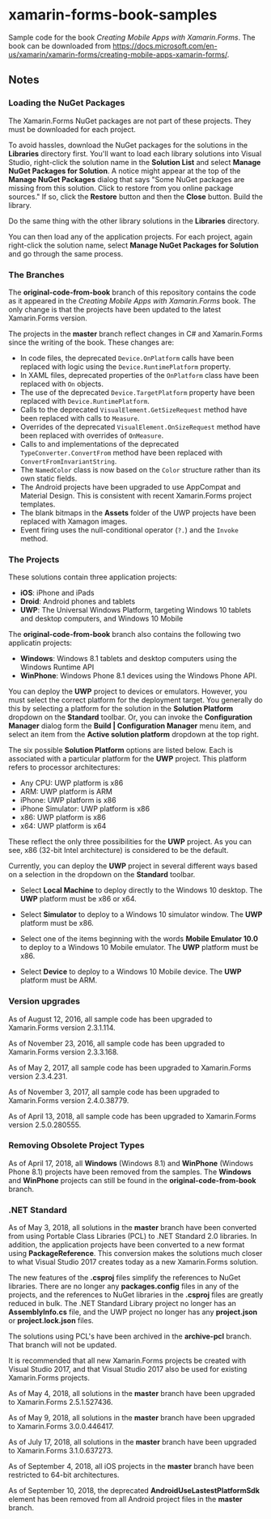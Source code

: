# xamarin-forms-book-samples

Sample code for the book *Creating Mobile Apps with Xamarin.Forms*. The book can be downloaded from https://docs.microsoft.com/en-us/xamarin/xamarin-forms/creating-mobile-apps-xamarin-forms/.

## Notes

### Loading the NuGet Packages

The Xamarin.Forms NuGet packages are not part of these projects. They must be downloaded for each project.

To avoid hassles, download the NuGet packages for the solutions in the **Libraries** directory first. You'll want to load each library solutions into Visual Studio, right-click the solution name in the **Solution List** and select **Manage NuGet Packages for Solution**. A notice might appear at the top of the **Manage NuGet Packages** dialog that says "Some NuGet packages are missing from this solution. Click to restore from you online package sources." If so, click the **Restore** button and then the **Close** button. Build the library.

Do the same thing with the other library solutions in the **Libraries** directory.

You can then load any of the application projects. For each project, again right-click the solution name, select **Manage NuGet Packages for Solution** and go through the same process.

### The Branches

The **original-code-from-book** branch of this repository contains the code as it appeared in the *Creating Mobile Apps with Xamarin.Forms* book. The only change is that the projects have been updated to the latest Xamarin.Forms version.

The projects in the **master** branch reflect changes in C# and Xamarin.Forms since the writing of the book. These changes are:

- In code files, the deprecated `Device.OnPlatform` calls have been replaced with logic using the `Device.RuntimePlatform` property.
- In XAML files, deprecated properties of the `OnPlatform` class have been replaced with `On` objects.
- The use of the deprecated `Device.TargetPlatform` property have been replaced with `Device.RuntimePlatform`.
- Calls to the deprecated `VisualElement.GetSizeRequest` method have been replaced with calls to `Measure`.
- Overrides of the deprecated `VisualElement.OnSizeRequest` method have been replaced with overrides of `OnMeasure`.
- Calls to and implementations of the deprecated `TypeConverter.ConvertFrom` method have been replaced with `ConvertFromInvariantString`.
- The `NamedColor` class is now based on the `Color` structure rather than its own static fields.
- The Android projects have been upgraded to use AppCompat and Material Design. This is consistent with recent Xamarin.Forms project templates.
- The blank bitmaps in the **Assets** folder of the UWP projects have been replaced with Xamagon images. 
- Event firing uses the null-conditional operator (`?.`) and the `Invoke` method.

### The Projects

These solutions contain three application projects:

- **iOS**: iPhone and iPads
- **Droid**: Android phones and tablets
- **UWP**: The Universal Windows Platform, targeting Windows 10 tablets and desktop computers, and Windows 10 Mobile

The **original-code-from-book** branch also contains the following two applicatin projects:

- **Windows**: Windows 8.1 tablets and desktop computers using the Windows Runtime API
- **WinPhone**: Windows Phone 8.1 devices using the Windows Phone API.

You can deploy the **UWP** project to devices or emulators. 
However, you must select the correct platform for the deployment target. 
You generally do this by selecting a platform for the solution in the **Solution Platform** dropdown on the **Standard** toolbar.
Or, you can invoke the **Configuration Manager** dialog form the **Build | Configuration Manager** menu item, and select an item from the **Active solution platform** dropdown at the top right.

The six possible **Solution Platform** options are listed below. 
Each is associated with a particular platform for the **UWP** project. 
This platform refers to processor architectures:

- Any CPU: UWP platform is x86
- ARM: UWP platform is ARM
- iPhone: UWP platform is x86
- iPhone Simulator: UWP platform is x86
- x86: UWP platform is x86
- x64: UWP platform is x64

These reflect the only three possibilities for the **UWP** project. 
As you can see, x86 (32-bit Intel architecture) is considered to be the default.

Currently, you can deploy the **UWP** project in several different ways based on a selection in the dropdown on the **Standard** toolbar.

- Select **Local Machine** to deploy directly to the Windows 10 desktop. The **UWP** platform must be x86 or x64.

- Select **Simulator** to deploy to a Windows 10 simulator window. The **UWP** platform must be x86.

- Select one of the items beginning with the words **Mobile Emulator 10.0** to deploy to a Windows 10 Mobile emulator. The **UWP** platform must be x86.

- Select **Device** to deploy to a Windows 10 Mobile device. The **UWP** platform must be ARM.

### Version upgrades

As of August 12, 2016, all sample code has been upgraded to Xamarin.Forms version 2.3.1.114.

As of November 23, 2016, all sample code has been upgraded to Xamarin.Forms version 2.3.3.168.

As of May 2, 2017, all sample code has been upgraded to Xamarin.Forms version 2.3.4.231.

As of November 3, 2017, all sample code has been upgraded to Xamarin.Forms version 2.4.0.38779.

As of April 13, 2018, all sample code has been upgraded to Xamarin.Forms version 2.5.0.280555.

### Removing Obsolete Project Types

As of April 17, 2018, all **Windows** (Windows 8.1) and **WinPhone** (Windows Phone 8.1) projects have been removed from the samples. The **Windows** and **WinPhone** projects can still be found in the **original-code-from-book** branch.

### .NET Standard

As of May 3, 2018, all solutions in the **master** branch have been converted from using Portable Class Libraries (PCL) to .NET Standard 2.0 libraries. In addition, the application projects have been converted to a new format using **PackageReference**. This conversion makes the solutions much closer to what Visual Studio 2017 creates today as a new Xamarin.Forms solution. 

The new features of the **.csproj** files simplify the references to NuGet libraries. There are no longer any **packages.config** files in any of the projects, and the references to NuGet libraries in the **.csproj** files are greatly reduced in bulk. The .NET Standard Library project no longer has an **AssemblyInfo.cs** file, and the UWP project no longer has any **project.json** or **project.lock.json** files.

The solutions using PCL's have been archived in the **archive-pcl** branch. That branch will not be updated.

It is recommended that all new Xamarin.Forms projects be created with Visual Studio 2017, and that Visual Studio 2017 also be used for existing Xamarin.Forms projects.

As of May 4, 2018, all solutions in the **master** branch have been upgraded to Xamarin.Forms 2.5.1.527436.

As of May 9, 2018, all solutions in the **master** branch have been upgraded to Xamarin.Forms 3.0.0.446417.

As of July 17, 2018, all solutions in the **master** branch have been upgraded to Xamarin.Forms 3.1.0.637273.

As of September 4, 2018, all iOS projects in the **master** branch have been restricted to 64-bit architectures.

As of September 10, 2018, the deprecated **AndroidUseLastestPlatformSdk** element has been removed from all Android project files in the **master** branch.





